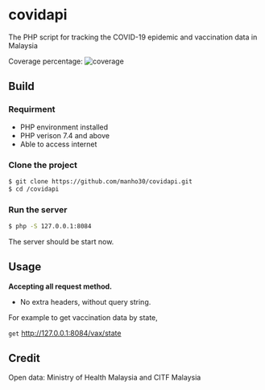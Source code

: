 # covidapi

The PHP script for tracking the COVID-19 epidemic and vaccination data in Malaysia

Coverage percentage: ![coverage](https://img.shields.io/badge/coverage-42%25-green)


## Build


### Requirment
- PHP environment installed
- PHP verison 7.4 and above
- Able to access internet

### Clone the project

```bash
$ git clone https://github.com/manho30/covidapi.git
$ cd /covidapi
```

### Run the server

``` bash
$ php -S 127.0.0.1:8084
```
The server should be start now.

## Usage

**Accepting all request method.**

- No extra headers, without query string.

For example to get vaccination data by state,

`get` http://127.0.0.1:8084/vax/state


## Credit
Open data: Ministry of Health Malaysia and CITF Malaysia

